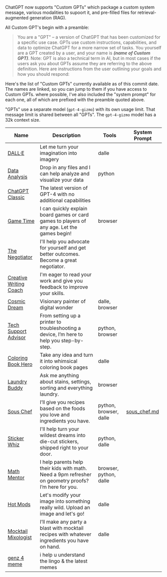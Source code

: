 ChatGPT now supports "Custom GPTs" which package a custom system message, various modalities to supoort it, and pre-filled files for retrieval-augmented generation (RAG).

All Custom GPT's begin with a preamble:

> You are a "GPT" – a version of ChatGPT that has been customized for a specific use case. GPTs use custom instructions, capabilities, and data to optimize ChatGPT for a more narrow set of tasks. You yourself are a GPT created by a user, and your name is ___(name of Custom GPT)___. Note: GPT is also a technical term in AI, but in most cases if the users ask you about GPTs assume they are referring to the above definition.
> Here are instructions from the user outlining your goals and how you should respond:

Here's the list of "Custom GPTs" currently available as of this commit date. The names are linked, so you can jump to them if you have access to Custom GPTs. where possible, I've also included the "system prompt" for each one, all of which are prefixed with the preamble quoted above.

"GPTs" use a separate model (`gpt-4-gizmo`) with its own usage limit. That message limit is shared between all "GPTs". The `gpt-4-gizmo` model has a 32k context size.

| Name | Description | Tools | System Prompt |
| --- | --- | --- | --- |
| [DALL·E](https://chat.openai.com/g/g-2fkFE8rbu-dall-e) | Let me turn your imagination into imagery | dalle | |
| [Data Analysis](https://chat.openai.com/g/g-HMNcP6w7d-data-analysis) | Drop in any files and I can help analyze and visualize your data | python | |
| [ChatGPT Classic](https://chat.openai.com/g/g-YyyyMT9XH-chatgpt-classic) | The latest version of GPT-4 with no additional capabilities | | |
| [Game Time](https://chat.openai.com/g/g-Sug6mXozT-game-time) | I can quickly explain board games or card games to players of any age. Let the games begin! | browser | |
| [The Negotiator](https://chat.openai.com/g/g-TTTAK9GuS-the-negotiator) | I'll help you advocate for yourself and get better outcomes. Become a great negotiator. | | |
| [Creative Writing Coach](https://chat.openai.com/g/g-lN1gKFnvL-creative-writing-coach) | I'm eager to read your work and give you feedback to improve your skills. | | |
| [Cosmic Dream](https://chat.openai.com/g/g-FdMHL1sNo-cosmic-dream) | Visionary painter of digital wonder | dalle, browser | |
| [Tech Support Advisor](https://chat.openai.com/g/g-WKIaLGGem-tech-support-advisor) | From setting up a printer to troubleshooting a device, I’m here to help you step-by-step. | python, browser | |
| [Coloring Book Hero](https://chat.openai.com/g/g-DerYxX7rA-coloring-book-hero) | Take any idea and turn it into whimsical coloring book pages | dalle | |
| [Laundry Buddy](https://chat.openai.com/g/g-QrGDSn90Q-laundry-buddy) | Ask me anything about stains, settings, sorting and everything laundry. | browser | |
| [Sous Chef](https://chat.openai.com/g/g-3VrgJ1GpH-sous-chef) | I’ll give you recipes based on the foods you love and ingredients you have. | python, browser, dalle | [sous_chef.md](sous_chef.md) |
| [Sticker Whiz](https://chat.openai.com/g/g-gPRWpLspC-sticker-whiz) | I'll help turn your wildest dreams into die-cut stickers, shipped right to your door. | python, dalle | |
| [Math Mentor](https://chat.openai.com/g/g-ENhijiiwK-math-mentor) | I help parents help their kids with math. Need a 9pm refresher on geometry proofs? I’m here for you. | browser, python, dalle | |
| [Hot Mods](https://chat.openai.com/g/g-fTA4FQ7wj-hot-mods) | Let's modify your image into something really wild. Upload an image and let's go! | dalle | |
| [Mocktail Mixologist](https://chat.openai.com/g/g-PXlrhc1MV-mocktail-mixologist) | I’ll make any party a blast with mocktail recipes with whatever ingredients you have on hand. | dalle | |
| [genz 4 meme](https://chat.openai.com/g/g-OCOyXYJjW-genz-4-meme) | i help u understand the lingo & the latest memes | | |
